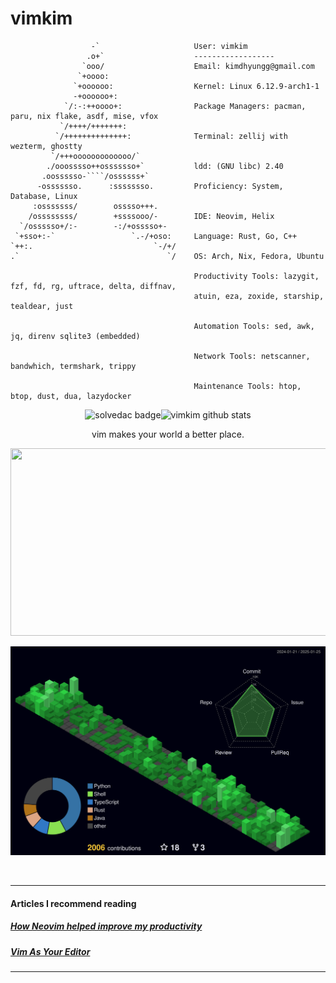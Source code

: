 # vimkim

`````text
                  -`                     User: vimkim
                 .o+`                    ------------------
                `ooo/                    Email: kimdhyungg@gmail.com
               `+oooo:
              `+oooooo:                  Kernel: Linux 6.12.9-arch1-1
              -+oooooo+:
            `/:-:++oooo+:                Package Managers: pacman, paru, nix flake, asdf, mise, vfox
           `/++++/+++++++:
          `/++++++++++++++:              Terminal: zellij with wezterm, ghostty
         `/+++ooooooooooooo/`
        ./ooosssso++osssssso+`           ldd: (GNU libc) 2.40
       .oossssso-````/ossssss+`
      -osssssso.      :ssssssso.         Proficiency: System, Database, Linux
     :osssssss/        osssso+++.
    /ossssssss/        +ssssooo/-        IDE: Neovim, Helix
  `/ossssso+/:-        -:/+osssso+-
 `+sso+:-`                 `.-/+oso:     Language: Rust, Go, C++
`++:.                           `-/+/
.`                                 `/    OS: Arch, Nix, Fedora, Ubuntu

                                         Productivity Tools: lazygit, fzf, fd, rg, uftrace, delta, diffnav,
                                         atuin, eza, zoxide, starship, tealdear, just

                                         Automation Tools: sed, awk, jq, direnv sqlite3 (embedded)

                                         Network Tools: netscanner, bandwhich, termshark, trippy

                                         Maintenance Tools: htop, btop, dust, dua, lazydocker
`````

<p align='center'>
  <img height=100 src="http://mazassumnida.wtf/api/v2/generate_badge?boj=dkbkjn" alt="solvedac badge" /><img height=100 src="https://github-readme-stats.vercel.app/api?username=vimkim&theme=dark&show_icons=true" alt="vimkim github stats" />
</p>
<p align='center'>
vim makes your world a better place.
</p>

<p align='center'>
<a href="https://github.com/devxb/gitanimals">
<img
  src="https://render.gitanimals.org/farms/vimkim"
  width="600"
  height="300"
/>
</a>
</p>

![3d-streak](profile-3d-contrib/profile-night-green.svg)

<br />

---

#### Articles I recommend reading

##### [How Neovim helped improve my productivity](https://kaustubhpatange.medium.com/how-neovim-helped-improve-my-productivity-4214dd099340)

##### [Vim As Your Editor](https://www.youtube.com/watch?v=X6AR2RMB5tE&list=PLm323Lc7iSW_wuxqmKx_xxNtJC_hJbQ7R)

---
